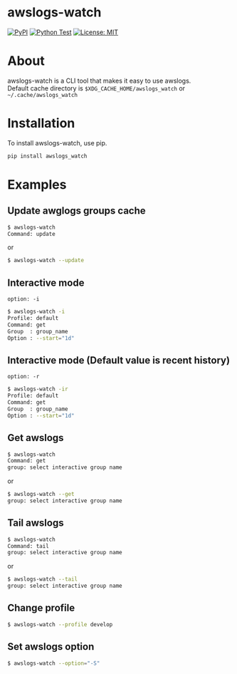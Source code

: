 awslogs-watch
==

[![PyPI](https://badge.fury.io/py/awslogs-watch.svg)](https://badge.fury.io/py/awslogs-watch)
[![Python Test](https://github.com/deresmos/awslogs-watch/workflows/Python%20Test/badge.svg)](https://github.com/deresmos/awslogs-watch/actions?workflow=Python+Test)
[![License: MIT](https://img.shields.io/badge/License-MIT-yellow.svg)](https://github.com/deresmos/awslogs-watch/blob/master/LICENSE)


About
===
awslogs-watch is a CLI tool that makes it easy to use awslogs.  
Default cache directory is `$XDG_CACHE_HOME/awslogs_watch` or `~/.cache/awslogs_watch`

Installation
==
To install awslogs-watch, use pip.

```bash
pip install awslogs_watch
```

Examples
==

## Update awglogs groups cache
```bash
$ awslogs-watch
Command: update
```

or

```bash
$ awslogs-watch --update
```

## Interactive mode
`option: -i`
```bash
$ awslogs-watch -i
Profile: default
Command: get
Group  : group_name
Option : --start="1d"
```

## Interactive mode (Default value is recent history)
`option: -r`
```bash
$ awslogs-watch -ir
Profile: default
Command: get
Group  : group_name
Option : --start="1d"
```

## Get awslogs
```bash
$ awslogs-watch
Command: get
group: select interactive group name
```

or

```bash
$ awslogs-watch --get
group: select interactive group name
```

## Tail awslogs
```bash
$ awslogs-watch
Command: tail
group: select interactive group name
```

or

```bash
$ awslogs-watch --tail
group: select interactive group name
```

## Change profile
```bash
$ awslogs-watch --profile develop
```

## Set awslogs option
```bash
$ awslogs-watch --option="-S"
```
